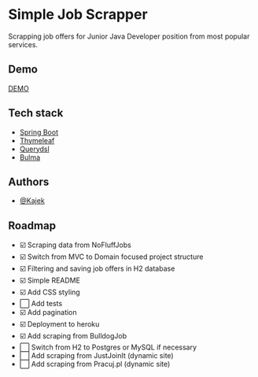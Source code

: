 
# Simple Job Scrapper

Scrapping job offers for Junior Java Developer position from most popular services.


## Demo

[DEMO](https://simple-job-scraper.herokuapp.com/)

## Tech stack

- [Spring Boot](https://spring.io/projects/spring-boot)
- [Thymeleaf](https://www.thymeleaf.org/)
- [Querydsl](http://querydsl.com/)
- [Bulma](https://bulma.io/)

## Authors

- [@Kajek](https://www.github.com/Kajek)


## Roadmap

- ☑️ Scraping data from NoFluffJobs
- ☑️ Switch from MVC to Domain focused project structure
- ☑️ Filtering and saving job offers in H2 database 
- ☑️ Simple README
- ☑️ Add CSS styling
- ⬜️ Add tests
- ☑️ Add pagination
- ☑️ Deployment to heroku
- ☑️ Add scraping from BulldogJob
- ⬜ Switch from H2 to Postgres or MySQL if necessary
- ⬜ Add scraping from JustJoinIt (dynamic site)
- ⬜ Add scraping from Pracuj.pl (dynamic site)


